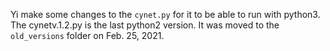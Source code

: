 Yi make some changes to the `cynet.py` for it to be able to run with python3.
The cynetv.1.2.py is the last python2 version. 
It was moved to the `old_versions` folder on Feb. 25, 2021. 
